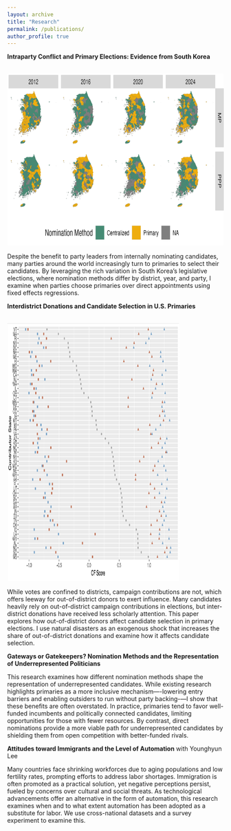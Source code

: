 ```yaml
---
layout: archive
title: "Research"
permalink: /publications/
author_profile: true
---
```


**Intraparty Conflict and Primary Elections: Evidence from South Korea**

<br/><img src='/images/csm_map2.png' width="600" height="400">

Despite the benefit to party leaders from internally nominating candidates, many parties around the world increasingly turn to primaries to select their candidates. By leveraging the rich variation in South Korea’s legislative elections, where nomination methods differ by district, year, and party, I examine when parties choose primaries over direct appointments using fixed effects regressions.

**Interdistrict Donations and Candidate Selection in U.S. Primaries**

<br/><img src='/images/cont_pattern.png' width="400" height="600">

While votes are confined to districts, campaign contributions are not, which offers leeway for out-of-district donors to exert influence. Many candidates heavily rely on out-of-district campaign contributions in elections, but inter-district donations have received less scholarly attention. This paper explores how out-of-district donors affect candidate selection in primary elections. I use natural disasters as an exogenous shock that increases the share of out-of-district donations and examine how it affects candidate selection.

**Gateways or Gatekeepers? Nomination Methods and the Representation of Underrepresented Politicians**

This research examines how different nomination methods shape the representation of underrepresented candidates. While existing research highlights primaries as a more inclusive mechanism—-lowering entry barriers and enabling outsiders to run without party backing-—I show that these benefits are often overstated. In practice, primaries tend to favor well-funded incumbents and politically connected candidates, limiting opportunities for those with fewer resources. By contrast, direct nominations provide a more viable path for underrepresented candidates by shielding them from open competition with better-funded rivals.

**Attitudes toward Immigrants and the Level of Automation** with Younghyun Lee

Many countries face shrinking workforces due to aging populations and low fertility rates, prompting efforts to address labor shortages. Immigration is often promoted as a practical solution, yet negative perceptions persist, fueled by concerns over cultural and social threats. As technological advancements offer an alternative in the form of automation, this research examines when and to what extent automation has been adopted as a substitute for labor. We use cross-national datasets and a survey experiment to examine this.